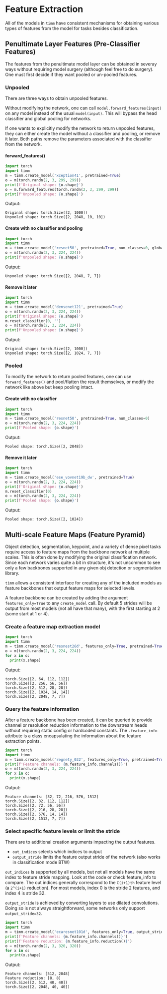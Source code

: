 # Feature Extraction

All of the models in `timm` have consistent mechanisms for obtaining various types of features from the model for tasks besides classification.

## Penultimate Layer Features (Pre-Classifier Features)

The features from the penultimate model layer can be obtained in severay ways without requiring model surgery (although feel free to do surgery). One must first decide if they want pooled or un-pooled features.

### Unpooled

There are three ways to obtain unpooled features.

Without modifying the network, one can call `model.forward_features(input)` on any model instead of the usual `model(input)`. This will bypass the head classifier and global pooling for networks.

If one wants to explicitly modify the network to return unpooled features, they can either create the model without a classifier and pooling, or remove it later. Both paths remove the parameters associated with the classifier from the network.

#### forward_features()
```python hl_lines="3 6"
import torch
import timm
m = timm.create_model('xception41', pretrained=True)
o = m(torch.randn(2, 3, 299, 299))
print(f'Original shape: {o.shape}')
o = m.forward_features(torch.randn(2, 3, 299, 299))
print(f'Unpooled shape: {o.shape}')
```
Output:
```text
Original shape: torch.Size([2, 1000])
Unpooled shape: torch.Size([2, 2048, 10, 10])
```

#### Create with no classifier and pooling
```python hl_lines="3"
import torch
import timm
m = timm.create_model('resnet50', pretrained=True, num_classes=0, global_pool='')
o = m(torch.randn(2, 3, 224, 224))
print(f'Unpooled shape: {o.shape}')
```
Output:
```text
Unpooled shape: torch.Size([2, 2048, 7, 7])
```

#### Remove it later
```python hl_lines="3 6"
import torch
import timm
m = timm.create_model('densenet121', pretrained=True)
o = m(torch.randn(2, 3, 224, 224))
print(f'Original shape: {o.shape}')
m.reset_classifier(0, '')
o = m(torch.randn(2, 3, 224, 224))
print(f'Unpooled shape: {o.shape}')
```
Output:
```text
Original shape: torch.Size([2, 1000])
Unpooled shape: torch.Size([2, 1024, 7, 7])
```

### Pooled

To modify the network to return pooled features, one can use `forward_features()` and pool/flatten the result themselves, or modify the network like above but keep pooling intact. 

#### Create with no classifier
```python hl_lines="3"
import torch
import timm
m = timm.create_model('resnet50', pretrained=True, num_classes=0)
o = m(torch.randn(2, 3, 224, 224))
print(f'Pooled shape: {o.shape}')
```
Output:
```text
Pooled shape: torch.Size([2, 2048])
```

#### Remove it later
```python hl_lines="3 6"
import torch
import timm
m = timm.create_model('ese_vovnet19b_dw', pretrained=True)
o = m(torch.randn(2, 3, 224, 224))
print(f'Original shape: {o.shape}')
m.reset_classifier(0)
o = m(torch.randn(2, 3, 224, 224))
print(f'Pooled shape: {o.shape}')
```
Output:
```text
Pooled shape: torch.Size([2, 1024])
```


## Multi-scale Feature Maps (Feature Pyramid)

Object detection, segmentation, keypoint, and a variety of dense pixel tasks require access to feature maps from the backbone network at multiple scales. This is often done by modifying the original classification network. Since each network varies quite a bit in structure, it's not uncommon to see only a few backbones supported in any given obj detection or segmentation library.

`timm` allows a consistent interface for creating any of the included models as feature backbones that output feature maps for selected levels. 

A feature backbone can be created by adding the argument `features_only=True` to any `create_model` call. By default 5 strides will be output from most models (not all have that many), with the first starting at 2 (some start at 1 or 4).

### Create a feature map extraction model
```python hl_lines="3"
import torch
import timm
m = timm.create_model('resnest26d', features_only=True, pretrained=True)
o = m(torch.randn(2, 3, 224, 224))
for x in o:
  print(x.shape)
```
Output:
```text
torch.Size([2, 64, 112, 112])
torch.Size([2, 256, 56, 56])
torch.Size([2, 512, 28, 28])
torch.Size([2, 1024, 14, 14])
torch.Size([2, 2048, 7, 7])
```

### Query the feature information

After a feature backbone has been created, it can be queried to provide channel or resolution reduction information to the downstream heads without requiring static config or hardcoded constants. The `.feature_info` attribute is a class encapsulating the information about the feature extraction points.

```python hl_lines="3 4"
import torch
import timm
m = timm.create_model('regnety_032', features_only=True, pretrained=True)
print(f'Feature channels: {m.feature_info.channels()}')
o = m(torch.randn(2, 3, 224, 224))
for x in o:
  print(x.shape)
```
Output:
```text
Feature channels: [32, 72, 216, 576, 1512]
torch.Size([2, 32, 112, 112])
torch.Size([2, 72, 56, 56])
torch.Size([2, 216, 28, 28])
torch.Size([2, 576, 14, 14])
torch.Size([2, 1512, 7, 7])
```

### Select specific feature levels or limit the stride

There are to additional creation arguments impacting the output features. 

* `out_indices` selects which indices to output
* `output_stride` limits the feature output stride of the network (also works in classification mode BTW)

`out_indices` is supported by all models, but not all models have the same index to feature stride mapping. Look at the code or check feature_info to compare. The out indices generally correspond to the `C(i+1)th` feature level (a `2^(i+1)` reduction). For most models, index 0 is the stride 2 features, and index 4 is stride 32.

`output_stride` is achieved by converting layers to use dilated convolutions. Doing so is not always straightforward, some networks only support `output_stride=32`.

```python hl_lines="3 4 5"
import torch
import timm
m = timm.create_model('ecaresnet101d', features_only=True, output_stride=8, out_indices=(2, 4), pretrained=True)
print(f'Feature channels: {m.feature_info.channels()}')
print(f'Feature reduction: {m.feature_info.reduction()}')
o = m(torch.randn(2, 3, 320, 320))
for x in o:
  print(x.shape)
```
Output:
```text
Feature channels: [512, 2048]
Feature reduction: [8, 8]
torch.Size([2, 512, 40, 40])
torch.Size([2, 2048, 40, 40])
```
